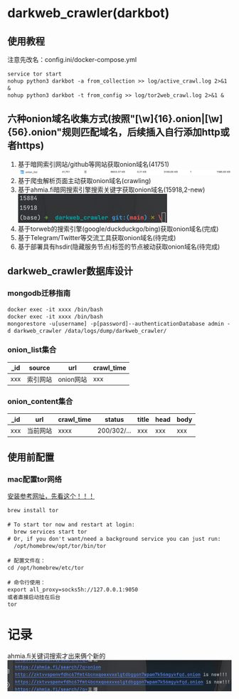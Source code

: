 # darkweb_crawler(darkbot)
## 使用教程
注意先改名：config.ini/docker-compose.yml
```shell
service tor start
nohup python3 darkbot -a from_collection >> log/active_crawl.log 2>&1 &
nohup python3 darkbot -t from_config >> log/tor2web_crawl.log 2>&1 &
```

## 六种onion域名收集方式(按照"[\w]{16}.onion|[\w]{56}.onion"规则匹配域名，后续插入自行添加http或者https)
1. 基于暗网索引网站/github等网站获取onion域名(41751)
![img.png](img.png)
2. 基于爬虫解析页面主动获取onion域名(crawling)
3. 基于ahmia.fi暗网搜索引擎搜索关键字获取onion域名(15918,2-new)
![img_2.png](img_2.png)
4. 基于torweb的搜索引擎(google/duckduckgo/bing)获取onion域名(完成)
5. 基于Telegram/Twitter等交流工具获取onion域名(待完成)
6. 基于部署具有hsdir(隐藏服务节点)标签的节点被动获取onion域名(待完成)

## darkweb_crawler数据库设计
### mongodb迁移指南
```shell
docker exec -it xxxx /bin/bash
docker exec -it xxxx /bin/bash
mongorestore -u[username] -p[password]--authenticationDatabase admin -d darkweb_crawler /data/logs/dump/darkweb_crawler/
```
### onion_list集合
| _id | source | url     | crawl_time |
|-----|--------|---------|------------|
| xxx | 索引网站   | onion网站 | xxx        |

### onion_content集合

| _id | url  | crawl_time | status      | title | head | body |
|-----|------|------------|-------------|-------|------|------|
| xxx | 当前网站 | xxxx       | 200/302/... | xxx   | xxx  | xxx  |

## 使用前配置
### mac配置tor网络
[安装参考网址，先看这个！！！](https://hanblog.fun/2021/04/07/2021-4-7-tor-simple-configer/)
```shell
brew install tor

# To start tor now and restart at login:
  brew services start tor
# Or, if you don't want/need a background service you can just run:
  /opt/homebrew/opt/tor/bin/tor

# 配置文件在：
cd /opt/homebrew/etc/tor

# 命令行使用：
export all_proxy=socks5h://127.0.0.1:9050
或者直接启动挂在后台
tor
```
# 记录
ahmia.fi关键词搜索才出来俩个新的
![img_1.png](img_1.png)